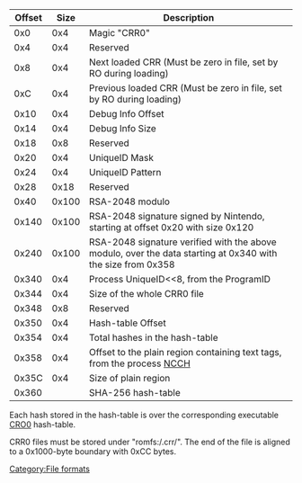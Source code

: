 | Offset | Size  | Description                                                                                                 |
|--------|-------|-------------------------------------------------------------------------------------------------------------|
| 0x0    | 0x4   | Magic "CRR0"                                                                                                |
| 0x4    | 0x4   | Reserved                                                                                                    |
| 0x8    | 0x4   | Next loaded CRR (Must be zero in file, set by RO during loading)                                            |
| 0xC    | 0x4   | Previous loaded CRR (Must be zero in file, set by RO during loading)                                        |
| 0x10   | 0x4   | Debug Info Offset                                                                                           |
| 0x14   | 0x4   | Debug Info Size                                                                                             |
| 0x18   | 0x8   | Reserved                                                                                                    |
| 0x20   | 0x4   | UniqueID Mask                                                                                               |
| 0x24   | 0x4   | UniqueID Pattern                                                                                            |
| 0x28   | 0x18  | Reserved                                                                                                    |
| 0x40   | 0x100 | RSA-2048 modulo                                                                                             |
| 0x140  | 0x100 | RSA-2048 signature signed by Nintendo, starting at offset 0x20 with size 0x120                              |
| 0x240  | 0x100 | RSA-2048 signature verified with the above modulo, over the data starting at 0x340 with the size from 0x358 |
| 0x340  | 0x4   | Process UniqueID\<\<8, from the ProgramID                                                                   |
| 0x344  | 0x4   | Size of the whole CRR0 file                                                                                 |
| 0x348  | 0x8   | Reserved                                                                                                    |
| 0x350  | 0x4   | Hash-table Offset                                                                                           |
| 0x354  | 0x4   | Total hashes in the hash-table                                                                              |
| 0x358  | 0x4   | Offset to the plain region containing text tags, from the process [NCCH](NCCH#CXI "wikilink")               |
| 0x35C  | 0x4   | Size of plain region                                                                                        |
| 0x360  |       | SHA-256 hash-table                                                                                          |

Each hash stored in the hash-table is over the corresponding executable
[CRO0](CRO0 "wikilink") hash-table.

CRR0 files must be stored under "romfs:/.crr/". The end of the file is
aligned to a 0x1000-byte boundary with 0xCC bytes.

[Category:File formats](Category:File_formats "wikilink")